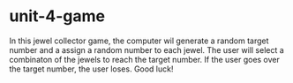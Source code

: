 # unit-4-game
In this jewel collector game, the computer wil generate a random target number and a assign a random number to each jewel. The user will select a combinaton of the jewels to reach the target number. If the user goes over the target number, the user loses. Good luck!
